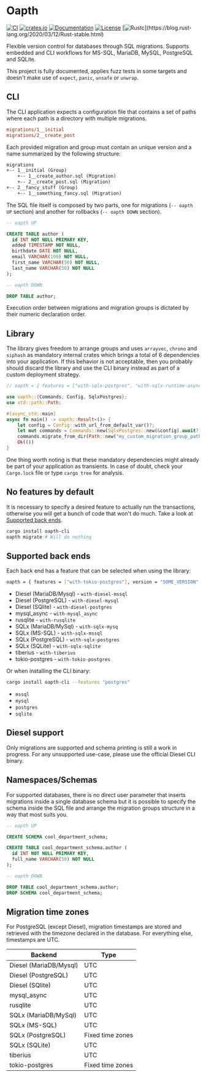 # Oapth 

[![CI](https://github.com/c410-f3r/oapth/workflows/Tests/badge.svg)](https://github.com/c410-f3r/oapth/actions?query=workflow%3ATests)
[![crates.io](https://img.shields.io/crates/v/oapth.svg)](https://crates.io/crates/oapth)
[![Documentation](https://docs.rs/oapth/badge.svg)](https://docs.rs/oapth)
[![License](https://img.shields.io/badge/license-APACHE2-blue.svg)](./LICENSE)
[![Rustc](https://img.shields.io/badge/rustc-stable-lightgray")](https://blog.rust-lang.org/2020/03/12/Rust-stable.html)

Flexible version control for databases through SQL migrations. Supports embedded and CLI workflows for MS-SQL, MariaDB, MySQL, PostgreSQL and SQLite.

This project is fully documented, applies fuzz tests in some targets and doesn't make use of `expect`, `panic`, `unsafe` or `unwrap`.

## CLI

The CLI application expects a configuration file that contains a set of paths where each path is a directory with multiple migrations.

```ini
migrations/1__initial
migrations/2__create_post
```

Each provided migration and group must contain an unique version and a name summarized by the following structure:

```txt
migrations
+-- 1__initial (Group)
    +-- 1__create_author.sql (Migration)
    +-- 2__create_post.sql (Migration)
+-- 2__fancy_stuff (Group)
    +-- 1__something_fancy.sql (Migration)
```

The SQL file itself is composed by two parts, one for migrations (`-- oapth UP` section) and another for rollbacks (`-- oapth DOWN` section).

```sql
-- oapth UP

CREATE TABLE author (
  id INT NOT NULL PRIMARY KEY,
  added TIMESTAMP NOT NULL,
  birthdate DATE NOT NULL,
  email VARCHAR(100) NOT NULL,
  first_name VARCHAR(50) NOT NULL,
  last_name VARCHAR(50) NOT NULL
);

-- oapth DOWN

DROP TABLE author;
```

Execution order between migrations and migration groups is dictated by their numeric declaration order.

## Library

The library gives freedom to arrange groups and uses `arrayvec`, `chrono` and `siphash` as mandatory internal crates which brings a total of 6 dependencies into your application. If this behavior is not acceptable, then you probably should discard the library and use the CLI binary instead as part of a custom deployment strategy.

```rust
// oapth = { features = ["with-sqlx-postgres", "with-sqlx-runtime-async-std"], version = "SOME_VERSION" }

use oapth::{Commands, Config, SqlxPostgres};
use std::path::Path;

#[async_std::main]
async fn main() -> oapth::Result<()> {
    let config = Config::with_url_from_default_var()?;
    let mut commands = Commands::new(SqlxPostgres::new(&config).await?);
    commands.migrate_from_dir(Path::new("my_custom_migration_group_path"), 128).await?;
    Ok(())
}
```

One thing worth noting is that these mandatory dependencies might already be part of your application as transients. In case of doubt, check your `Cargo.lock` file or type `cargo tree` for analysis.

## No features by default

It is necessary to specify a desired feature to actually run the transactions, otherwise you will get a bunch of code that won't do much. Take a look at [Supported back ends](#supported-back-ends).

```bash
cargo install oapth-cli
oapth migrate # Will do nothing
```

## Supported back ends

Each back end has a feature that can be selected when using the library:

```bash
oapth = { features = ["with-tokio-postgres"], version = "SOME_VERSION" }
```

- Diesel (MariaDB/Mysql) - `with-diesel-mssql`
- Diesel (PostgreSQL) - `with-diesel-mysql`
- Diesel (SQlite) - `with-diesel-postgres`
- mysql_async - `with-mysql_async`
- rusqlite - `with-rusqlite`
- SQLx (MariaDB/MySql) - `with-sqlx-mysq`
- SQLx (MS-SQL) - `with-sqlx-mssql`
- SQLx (PostgreSQL) - `with-sqlx-postgres`
- SQLx (SQLite) - `with-sqlx-sqlite`
- tiberius - `with-tiberius`
- tokio-postgres - `with-tokio-postgres`

Or when installing the CLI binary:

```bash
cargo install oapth-cli --features "postgres"
```

- `mssql`
- `mysql`
- `postgres`
- `sqlite`

## Diesel support

Only migrations are supported and schema printing is still a work in progress. For any unsupported use-case, please use the official Diesel CLI binary.

## Namespaces/Schemas

For supported databases, there is no direct user parameter that inserts migrations inside a single database schema but it is possible to specify the schema inside the SQL file and arrange the migration groups structure in a way that most suits you.

```sql
-- oapth UP

CREATE SCHEMA cool_department_schema;

CREATE TABLE cool_department_schema.author (
  id INT NOT NULL PRIMARY KEY,
  full_name VARCHAR(50) NOT NULL
);

-- oapth DOWN

DROP TABLE cool_department_schema.author;
DROP SCHEMA cool_department_schema;
```

##  Migration time zones

For PostgreSQL (except Diesel), migration timestamps are stored and retrieved with the timezone declared in the database. For everything else, timestamps are UTC.

| Backend                | Type             |
| ---------------------- | ---------------- |
| Diesel (MariaDB/Mysql) | UTC              |
| Diesel (PostgreSQL)    | UTC              |
| Diesel (SQlite)        | UTC              |
| mysql_async            | UTC              |
| rusqlite               | UTC              |
| SQLx (MariaDB/MySql)   | UTC              |
| SQLx (MS-SQL)          | UTC              |
| SQLx (PostgreSQL)      | Fixed time zones |
| SQLx (SQLite)          | UTC              |
| tiberius               | UTC              |
| tokio-postgres         | Fixed time zones |